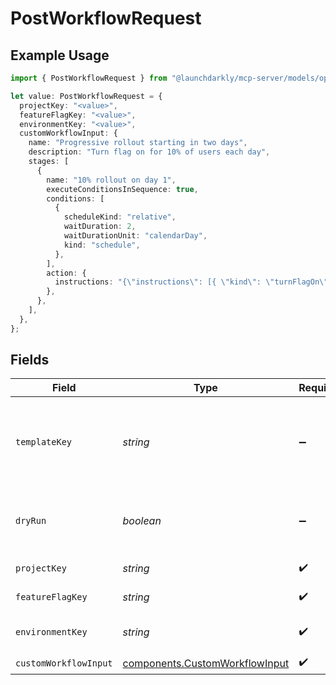 # PostWorkflowRequest

## Example Usage

```typescript
import { PostWorkflowRequest } from "@launchdarkly/mcp-server/models/operations";

let value: PostWorkflowRequest = {
  projectKey: "<value>",
  featureFlagKey: "<value>",
  environmentKey: "<value>",
  customWorkflowInput: {
    name: "Progressive rollout starting in two days",
    description: "Turn flag on for 10% of users each day",
    stages: [
      {
        name: "10% rollout on day 1",
        executeConditionsInSequence: true,
        conditions: [
          {
            scheduleKind: "relative",
            waitDuration: 2,
            waitDurationUnit: "calendarDay",
            kind: "schedule",
          },
        ],
        action: {
          instructions: "{\"instructions\": [{ \"kind\": \"turnFlagOn\"}]}",
        },
      },
    ],
  },
};
```

## Fields

| Field                                                                            | Type                                                                             | Required                                                                         | Description                                                                      |
| -------------------------------------------------------------------------------- | -------------------------------------------------------------------------------- | -------------------------------------------------------------------------------- | -------------------------------------------------------------------------------- |
| `templateKey`                                                                    | *string*                                                                         | :heavy_minus_sign:                                                               | The template key to apply as a starting point for the new workflow               |
| `dryRun`                                                                         | *boolean*                                                                        | :heavy_minus_sign:                                                               | Whether to call the endpoint in dry-run mode                                     |
| `projectKey`                                                                     | *string*                                                                         | :heavy_check_mark:                                                               | The project key                                                                  |
| `featureFlagKey`                                                                 | *string*                                                                         | :heavy_check_mark:                                                               | The feature flag key                                                             |
| `environmentKey`                                                                 | *string*                                                                         | :heavy_check_mark:                                                               | The environment key                                                              |
| `customWorkflowInput`                                                            | [components.CustomWorkflowInput](../../models/components/customworkflowinput.md) | :heavy_check_mark:                                                               | N/A                                                                              |